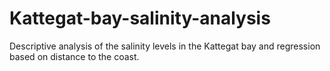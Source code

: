 # Kattegat-bay-salinity-analysis
Descriptive analysis of the salinity levels in the Kattegat bay and regression based on distance to the coast.
